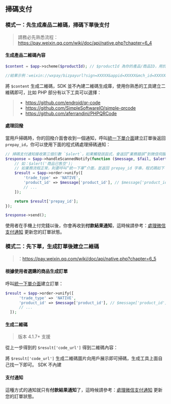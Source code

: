 ## 掃碼支付

### 模式一：先生成產品二維碼，掃碼下單後支付

> 請務必先熟悉流程：https://pay.weixin.qq.com/wiki/doc/api/native.php?chapter=6_4

#### 生成產品二維碼內容

```php
$content = $app->scheme($productId); // $productId 為你的產品/商品ID，用於回撥時帶回，自己識別即可

//結果示例：weixin://wxpay/bizpayurl?sign=XXXXX&appid=XXXXX&mch_id=XXXXX&product_id=XXXXXX&time_stamp=XXXXXX&nonce_str=XXXXX
```

將 `$content` 生成二維碼，SDK 並不內建二維碼生成庫，使用你熟悉的工具建立二維碼即可，比如 PHP 部分有以下工具可以選擇：

> - https://github.com/endroid/qr-code
> - https://github.com/SimpleSoftwareIO/simple-qrcode
> - https://github.com/aferrandini/PHPQRCode

#### 處理回撥

當用戶掃碼時，你的回撥介面會收到一個通知，呼叫[統一下單介面](https://www.easywechat.com/docs/master/zh-CN/payment/order)建立訂單後返回 `prepay_id`，你可以使用下面的程式碼處理掃碼通知：

```php
// 掃碼支付通知接收第三個引數 `$alert`，如果觸發該函式，會返回“業務錯誤”到微信伺服器，觸發 `$fail` 則返回“通訊錯誤”
$response = $app->handleScannedNotify(function ($message, $fail, $alert) use ($app) {
    // 如：$alert('商品已售空');
    // 如業務流程正常，則要呼叫“統一下單”介面，並返回 prepay_id 字串，程式碼如下
    $result = $app->order->unify([
        'trade_type' => 'NATIVE',
        'product_id' => $message['product_id'], // $message['product_id'] 則為生成二維碼時的產品 ID
        // ...
    ]);

    return $result['prepay_id'];
});

$response->send();
```

使用者在手機上付完錢以後，你會再收到**付款結果通知**，這時候請參考：[處理微信支付通知](https://www.easywechat.com/docs/master/zh-CN/payment/notify) 更新您的訂單狀態。

### 模式二：先下單，生成訂單後建立二維碼

> ：https://pay.weixin.qq.com/wiki/doc/api/native.php?chapter=6_5

#### 根據使用者選購的商品生成訂單

呼叫[統一下單介面](https://www.easywechat.com/docs/master/zh-CN/payment/order)建立訂單：

```php
$result = $app->order->unify([
      'trade_type' => 'NATIVE',
      'product_id' => $message['product_id'], // $message['product_id'] 則為生成二維碼時的產品 ID
      // ...
  ]);
```

#### 生成二維碼

> 版本 4.1.7+ 支援

從上一步得到的 `$result['code_url']` 得到二維碼內容：

將 `$result['code_url']` 生成二維碼圖片向用戶展示即可掃碼，生成工具上面自己找一下即可。 SDK 不內建

#### 支付通知

這種方式的通知就只有**付款結果通知**了，這時候請參考：[處理微信支付通知](https://www.easywechat.com/docs/master/zh-CN/payment/notify) 更新您的訂單狀態。
